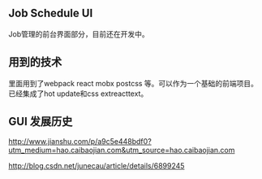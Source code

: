 ## Job Schedule UI
Job管理的前台界面部分，目前还在开发中。

## 用到的技术
里面用到了webpack react mobx postcss 等。可以作为一个基础的前端项目。已经集成了hot update和css extreacttext。

## GUI 发展历史

http://www.jianshu.com/p/a9c5e448bdf0?utm_medium=hao.caibaojian.com&utm_source=hao.caibaojian.com

http://blog.csdn.net/junecau/article/details/6899245






